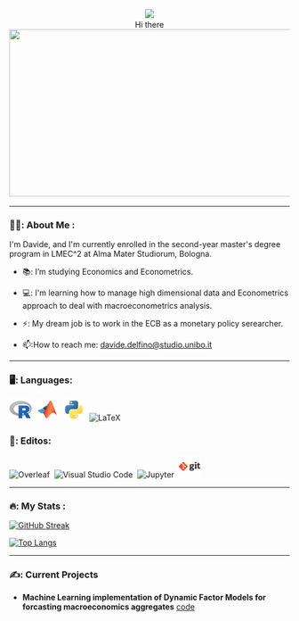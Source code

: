 <div id="header" align="center">
  <img src="https://media.giphy.com/media/M9gbBd9nbDrOTu1Mqx/giphy.gif" width="100"/>
  </div>
<div align="center">
    Hi there
</div>
<div align="center">
  <img src="https://media.giphy.com/media/dWesBcTLavkZuG35MI/giphy.gif" width="600" height="300"/>
</div>

---

### 🧑‍🎓: About Me :
I'm Davide, and I'm currently enrolled in the second-year master's degree program in LMEC^2 at Alma Mater Studiorum, Bologna.

- 📚: I’m studying Economics and Econometrics.

- 💻: I'm learning how to manage high dimensional data and Econometrics approach to deal with macroeconometrics analysis.

- ⚡: My dream job is to work in the ECB as a monetary policy serearcher.

- 📫:How to reach me: [davide.delfino@studio.unibo.it](mailto:davide.delfino@studio.unibo.it)

---

### 🖥️: Languages:
<div>
  <img src="https://github.com/devicons/devicon/blob/master/icons/r/r-original.svg" title="R" alt="R" width="40" height="40"/>&nbsp;
  <img src="https://github.com/devicons/devicon/blob/master/icons/matlab/matlab-original.svg" title="MATLAB" alt="MATLAB" width="40" height="40"/>&nbsp;
  <img src="https://github.com/devicons/devicon/blob/master/icons/python/python-original.svg" title="Python" alt="Python" width="40" height="40"/>&nbsp;
<img src="https://img.shields.io/badge/LaTeX-008080?style=for-the-badge&logo=latex&logoColor=white" title="LaTeX" alt="LaTeX" width="40" height="40"/>&nbsp;
</div>

### 📜: Editos:
<div>
  <img src="https://img.shields.io/badge/Overleaf-008080?style=for-the-badge&logo=overleaf&logoColor=white" title="Overleaf" alt="Overleaf" width="40" height="40"/>&nbsp;
  <img src="https://img.shields.io/badge/Visual%20Studio%20Code-007ACC?style=for-the-badge&logo=visual-studio-code&logoColor=white" title="Visual Studio Code" alt="Visual Studio Code" width="40" height="40"/>&nbsp;
  <img src="https://img.shields.io/badge/Jupyter-F37626?style=for-the-badge&logo=jupyter&logoColor=white" title="Jupyter" alt="Jupyter" width="40" height="40"/>&nbsp;
  <img src="https://github.com/devicons/devicon/blob/master/icons/git/git-original-wordmark.svg" title="Git" alt="Git" width="40" height="40"/>&nbsp;
</div>

---

### 🔥: My Stats :
[![GitHub Streak](http://github-readme-streak-stats.herokuapp.com?user=your-github-username&theme=dark&background=000000)](https://git.io/streak-stats)

[![Top Langs](https://github-readme-stats.vercel.app/api/top-langs/?username=your-github-username&layout=compact&theme=vision-friendly-dark)](https://github.com/anuraghazra/github-readme-stats)

---

### ✍️: Current Projects

- **Machine Learning implementation of Dynamic Factor Models for forcasting macroeconomics aggregates** [code](#)

